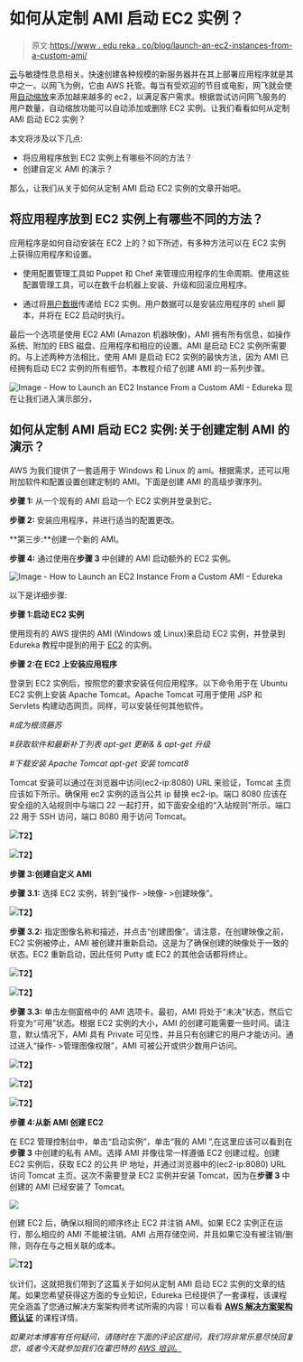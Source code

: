 # 如何从定制 AMI 启动 EC2 实例？

> 原文:[https://www . edu reka . co/blog/launch-an-ec2-instances-from-a-custom-ami/](https://www.edureka.co/blog/launch-an-ec2-instances-from-a-custom-ami/)

[云](https://www.edureka.co/blog/how-to-become-a-cloud-engineer/)与敏捷性息息相关。快速创建各种规模的新服务器并在其上部署应用程序就是其中之一。以网飞为例，它由 AWS 托管。每当有受欢迎的节目或电影，网飞就会使用[自动缩放](https://www.youtube.com/watch?v=-hFAWk6hyZA&t=670s)来添加越来越多的 ec2，以满足客户需求。根据尝试访问网飞服务的用户数量，自动缩放功能可以自动添加或删除 EC2 实例。让我们看看如何从定制 AMI 启动 EC2 实例？

本文将涉及以下几点:

*   将应用程序放到 EC2 实例上有哪些不同的方法？
*   创建自定义 AMI 的演示？

那么，让我们从关于如何从定制 AMI 启动 EC2 实例的文章开始吧。

## 将应用程序放到 EC2 实例上有哪些不同的方法？

应用程序是如何自动安装在 EC2 上的？如下所述，有多种方法可以在 EC2 实例上获得应用程序和设置。

*   使用配置管理工具如 Puppet 和 Chef 来管理应用程序的生命周期。使用这些配置管理工具，可以在数千台机器上安装、升级和回滚应用程序。

*   通过将[用户数据](https://docs.aws.amazon.com/AWSEC2/latest/UserGuide/user-data.html)传递给 EC2 实例。用户数据可以是安装应用程序的 shell 脚本，并将在 EC2 启动时执行。

最后一个选项是使用 EC2 AMI (Amazon 机器映像)，AMI 拥有所有信息，如操作系统、附加的 EBS 磁盘、应用程序和相应的设置。AMI 是启动 EC2 实例所需要的。与上述两种方法相比，使用 AMI 是启动 EC2 实例的最快方法，因为 AMI 已经拥有启动 EC2 实例的所有细节。本教程介绍了创建 AMI 的一系列步骤。

![Image - How to Launch an EC2 Instance From a Custom AMI - Edureka](../Images/b8776028abf0bc7c5abe796bcaa0b093.png) 现在让我们进入演示部分，

## 如何从定制 AMI 启动 EC2 实例:关于创建定制 AMI 的演示？

AWS 为我们提供了一套适用于 Windows 和 Linux 的 ami。根据需求，还可以用附加软件和配置设置创建定制的 AMI。下面是创建 AMI 的高级步骤序列。

**步骤 1:** 从一个现有的 AMI 启动一个 EC2 实例并登录到它。

**步骤 2:** 安装应用程序，并进行适当的配置更改。

**第三步:**创建一个新的 AMI。

**步骤 4:** 通过使用在**步骤 3** 中创建的 AMI 启动额外的 EC2 实例。

![Image - How to Launch an EC2 Instance From a Custom AMI - Edureka](../Images/2e42c46ec13475f23d6749d25fdd72ce.png)

以下是详细步骤:

**步骤 1:启动 EC2 实例**

使用现有的 AWS 提供的 AMI (Windows 或 Linux)来启动 EC2 实例，并登录到 Edureka 教程中提到的用于 [EC2](https://www.edureka.co/blog/ec2-aws-tutorial-elastic-compute-cloud/) 的实例。

**步骤 2:在 EC2 上安装应用程序**

登录到 EC2 实例后，按照您的要求安装任何应用程序。以下命令用于在 Ubuntu EC2 实例上安装 Apache Tomcat。Apache Tomcat 可用于使用 JSP 和 Servlets 构建动态网页。同样，可以安装任何其他软件。

*#成为根须藤苏*

*#获取软件和最新补丁列表 apt-get 更新& & apt-get 升级*

*#下载安装 Apache Tomcat apt-get 安装 tomcat8*

Tomcat 安装可以通过在浏览器中访问(ec2-ip:8080) URL 来验证，Tomcat 主页应该如下所示。确保用 ec2 实例的适当公共 ip 替换 ec2-ip。端口 8080 应该在安全组的入站规则中与端口 22 一起打开，如下面安全组的“入站规则”所示。端口 22 用于 SSH 访问，端口 8080 用于访问 Tomcat。

**![](../Images/ca73e2582510a3431125d9435bd3e30b.png)T2】**

**![](../Images/36098635463d22777c272b1e98f20050.png)T2】**

**步骤 3:创建自定义 AMI**

**步骤 3.1:** 选择 EC2 实例，转到“操作- >映像- >创建映像”。

**![](../Images/d6094deadd07919c449f36891639bf30.png)T2】**

**步骤 3.2:** 指定图像名称和描述，并点击“创建图像”。请注意，在创建映像之前，EC2 实例被停止，AMI 被创建并重新启动。这是为了确保创建的映像处于一致的状态。EC2 重新启动，因此任何 Putty 或 EC2 的其他会话都将终止。

**![](../Images/8d4733b76696bea829fbf17e9b34a6f8.png)T2】**

**![](../Images/1d8d6e9138eac54ffae05a8079dbe921.png)T2】**

**步骤 3.3:** 单击左侧窗格中的 AMI 选项卡。最初，AMI 将处于“未决”状态，然后它将变为“可用”状态。根据 EC2 实例的大小，AMI 的创建可能需要一些时间。请注意，默认情况下，AMI 具有 Private 可见性，并且只有创建它的用户才能访问。通过进入“操作- >管理图像权限”，AMI 可被公开或供少数用户访问。

**![](../Images/b002ac6ea2cd553e060eff822e5a87a2.png)T2】**

**![](../Images/7ee10f345cabc935ec29d2768c009ad8.png)T2】**

**![](../Images/b00350edfea1630752191126dbafdec7.png)T2】**

**步骤 4:从新 AMI 创建 EC2**

在 EC2 管理控制台中，单击“启动实例”，单击“我的 AMI ”,在这里应该可以看到在**步骤 3** 中创建的私有 AMI。选择 AMI 并像往常一样遵循 EC2 创建过程。创建 EC2 实例后，获取 EC2 的公共 IP 地址，并通过浏览器中的(ec2-ip:8080) URL 访问 Tomcat 主页。这次不需要登录 EC2 实例并安装 Tomcat，因为在**步骤 3** 中创建的 AMI 已经安装了 Tomcat。

![](../Images/4a415eced383e385a58bc871cd1914ad.png)

创建 EC2 后，确保以相同的顺序终止 EC2 并注销 AMI。如果 EC2 实例正在运行，那么相应的 AMI 不能被注销。AMI 占用存储空间，并且如果它没有被注销/删除，则存在与之相关联的成本。

**![](../Images/e62a1d52935e93cbe81aaf82332d32e2.png)T2】**

伙计们，这就把我们带到了这篇关于如何从定制 AMI 启动 EC2 实例的文章的结尾。如果您希望获得这方面的专业知识，Edureka 已经提供了一套课程，该课程完全涵盖了您通过解决方案架构师考试所需的内容！可以看看 **[AWS 解决方案架构师认证](https://www.edureka.co/aws-certification-training)** 的课程详情。

*如果对本博客有任何疑问，请随时在下面的评论区提问，我们将非常乐意尽快回复您，或者今天就参加我们在霍巴特的 [AWS 培训。](https://www.edureka.co/aws-certification-training-hobart)*